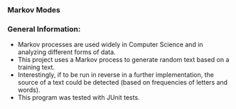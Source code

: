 ### Markov Modes

### General Information: 
- Markov processes are used widely in Computer Science and in analyzing different forms of data.  
- This project uses a Markov process to generate random text based on a training text.
- Interestingly, if to be run in reverse in a further implementation, the source of a text could be detected (based on frequencies of letters and words).
- This program was tested with JUnit tests. 




